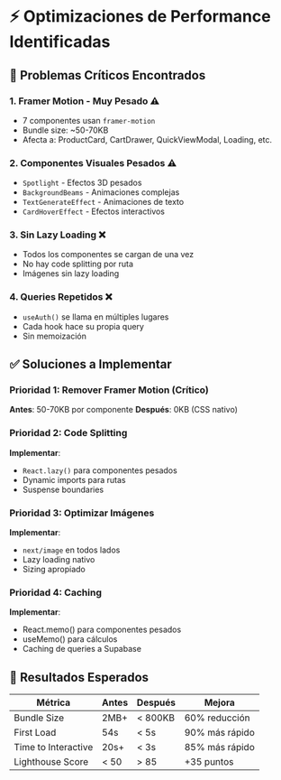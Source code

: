 # ⚡ Optimizaciones de Performance Identificadas

## 🔴 Problemas Críticos Encontrados

### 1. **Framer Motion - Muy Pesado** ⚠️
- 7 componentes usan `framer-motion`
- Bundle size: ~50-70KB
- Afecta a: ProductCard, CartDrawer, QuickViewModal, Loading, etc.

### 2. **Componentes Visuales Pesados** ⚠️
- `Spotlight` - Efectos 3D pesados
- `BackgroundBeams` - Animaciones complejas
- `TextGenerateEffect` - Animaciones de texto
- `CardHoverEffect` - Efectos interactivos

### 3. **Sin Lazy Loading** ❌
- Todos los componentes se cargan de una vez
- No hay code splitting por ruta
- Imágenes sin lazy loading

### 4. **Queries Repetidos** ❌
- `useAuth()` se llama en múltiples lugares
- Cada hook hace su propia query
- Sin memoización

## ✅ Soluciones a Implementar

### Prioridad 1: Remover Framer Motion (Crítico)

**Antes**: 50-70KB por componente
**Después**: 0KB (CSS nativo)

### Prioridad 2: Code Splitting

**Implementar**:
- `React.lazy()` para componentes pesados
- Dynamic imports para rutas
- Suspense boundaries

### Prioridad 3: Optimizar Imágenes

**Implementar**:
- `next/image` en todos lados
- Lazy loading nativo
- Sizing apropiado

### Prioridad 4: Caching

**Implementar**:
- React.memo() para componentes pesados
- useMemo() para cálculos
- Caching de queries a Supabase

## 🎯 Resultados Esperados

| Métrica | Antes | Después | Mejora |
|---------|-------|---------|--------|
| Bundle Size | 2MB+ | < 800KB | 60% reducción |
| First Load | 54s | < 5s | 90% más rápido |
| Time to Interactive | 20s+ | < 3s | 85% más rápido |
| Lighthouse Score | < 50 | > 85 | +35 puntos |

